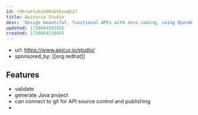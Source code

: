 ```yaml
---
id: r9hrwt5ahik98obf6vaqh27
title: Apicurio Studio
desc: 'Design beautiful, functional APIs with zero coding, using OpenAPI or AsyncAPI '
updated: 1710864591455
created: 1710864510443
---
```


- url: https://www.apicur.io/studio/
- sponsored_by: [[org.redhat]]

## Features

- validate
- generate Java project
- can connect to git for API source control and publishing
- 